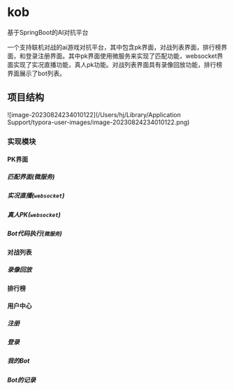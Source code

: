 # kob

基于SpringBoot的AI对抗平台

一个支持联机对战的ai游戏对抗平台，其中包含pk界面，对战列表界面，排行榜界面，和登录注册界面。其中pk界面使用微服务来实现了匹配功能，websocket界面实现了实况直播功能，真人pk功能。对战列表界面具有录像回放功能，排行榜界面展示了bot列表。

## 项目结构

![image-20230824234010122](/Users/hj/Library/Application Support/typora-user-images/image-20230824234010122.png)

### 实现模块

#### PK界面

##### 匹配界面(微服务)

##### 实况直播(`websocket`)

##### 真人PK(`websocket`)

##### Bot代码执行(`微服务`)

#### 对战列表

##### 录像回放

#### 排行榜

#### 用户中心

##### 注册

##### 登录

##### 我的Bot

##### Bot的记录
